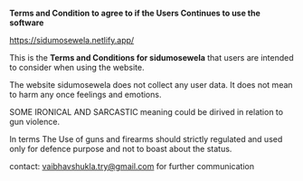 **Terms and Condition to agree to if the Users Continues to use the software**

https://sidumosewela.netlify.app/

This is the **Terms and Conditions for sidumosewela** that users are intended to consider when using the website.

The website sidumosewela does not collect any user data.
It does not mean to harm any once feelings and emotions.

SOME IRONICAL AND SARCASTIC meaning could be dirived in relation to gun violence.

In terms The Use of guns and firearms should strictly regulated and used only for defence purpose and not to boast about the status.

contact: vaibhavshukla.try@gmail.com for further communication
 